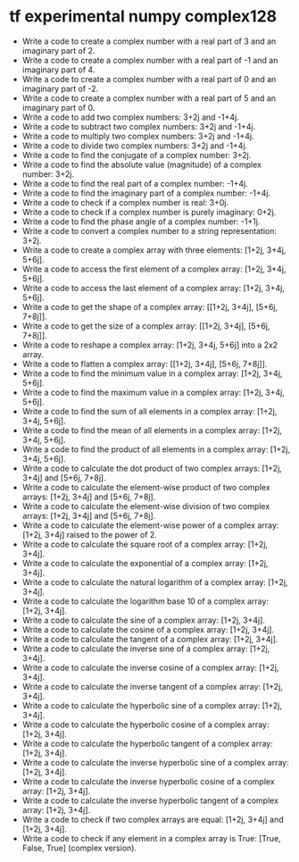 # tf experimental numpy complex128

- Write a code to create a complex number with a real part of 3 and an imaginary part of 2.
- Write a code to create a complex number with a real part of -1 and an imaginary part of 4.
- Write a code to create a complex number with a real part of 0 and an imaginary part of -2.
- Write a code to create a complex number with a real part of 5 and an imaginary part of 0.
- Write a code to add two complex numbers: 3+2j and -1+4j.
- Write a code to subtract two complex numbers: 3+2j and -1+4j.
- Write a code to multiply two complex numbers: 3+2j and -1+4j.
- Write a code to divide two complex numbers: 3+2j and -1+4j.
- Write a code to find the conjugate of a complex number: 3+2j.
- Write a code to find the absolute value (magnitude) of a complex number: 3+2j.
- Write a code to find the real part of a complex number: -1+4j.
- Write a code to find the imaginary part of a complex number: -1+4j.
- Write a code to check if a complex number is real: 3+0j.
- Write a code to check if a complex number is purely imaginary: 0+2j.
- Write a code to find the phase angle of a complex number: -1+1j.
- Write a code to convert a complex number to a string representation: 3+2j.
- Write a code to create a complex array with three elements: [1+2j, 3+4j, 5+6j].
- Write a code to access the first element of a complex array: [1+2j, 3+4j, 5+6j].
- Write a code to access the last element of a complex array: [1+2j, 3+4j, 5+6j].
- Write a code to get the shape of a complex array: [[1+2j, 3+4j], [5+6j, 7+8j]].
- Write a code to get the size of a complex array: [[1+2j, 3+4j], [5+6j, 7+8j]].
- Write a code to reshape a complex array: [1+2j, 3+4j, 5+6j] into a 2x2 array.
- Write a code to flatten a complex array: [[1+2j, 3+4j], [5+6j, 7+8j]].
- Write a code to find the minimum value in a complex array: [1+2j, 3+4j, 5+6j].
- Write a code to find the maximum value in a complex array: [1+2j, 3+4j, 5+6j].
- Write a code to find the sum of all elements in a complex array: [1+2j, 3+4j, 5+6j].
- Write a code to find the mean of all elements in a complex array: [1+2j, 3+4j, 5+6j].
- Write a code to find the product of all elements in a complex array: [1+2j, 3+4j, 5+6j].
- Write a code to calculate the dot product of two complex arrays: [1+2j, 3+4j] and [5+6j, 7+8j].
- Write a code to calculate the element-wise product of two complex arrays: [1+2j, 3+4j] and [5+6j, 7+8j].
- Write a code to calculate the element-wise division of two complex arrays: [1+2j, 3+4j] and [5+6j, 7+8j].
- Write a code to calculate the element-wise power of a complex array: [1+2j, 3+4j] raised to the power of 2.
- Write a code to calculate the square root of a complex array: [1+2j, 3+4j].
- Write a code to calculate the exponential of a complex array: [1+2j, 3+4j].
- Write a code to calculate the natural logarithm of a complex array: [1+2j, 3+4j].
- Write a code to calculate the logarithm base 10 of a complex array: [1+2j, 3+4j].
- Write a code to calculate the sine of a complex array: [1+2j, 3+4j].
- Write a code to calculate the cosine of a complex array: [1+2j, 3+4j].
- Write a code to calculate the tangent of a complex array: [1+2j, 3+4j].
- Write a code to calculate the inverse sine of a complex array: [1+2j, 3+4j].
- Write a code to calculate the inverse cosine of a complex array: [1+2j, 3+4j].
- Write a code to calculate the inverse tangent of a complex array: [1+2j, 3+4j].
- Write a code to calculate the hyperbolic sine of a complex array: [1+2j, 3+4j].
- Write a code to calculate the hyperbolic cosine of a complex array: [1+2j, 3+4j].
- Write a code to calculate the hyperbolic tangent of a complex array: [1+2j, 3+4j].
- Write a code to calculate the inverse hyperbolic sine of a complex array: [1+2j, 3+4j].
- Write a code to calculate the inverse hyperbolic cosine of a complex array: [1+2j, 3+4j].
- Write a code to calculate the inverse hyperbolic tangent of a complex array: [1+2j, 3+4j].
- Write a code to check if two complex arrays are equal: [1+2j, 3+4j] and [1+2j, 3+4j].
- Write a code to check if any element in a complex array is True: [True, False, True] (complex version).